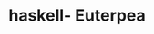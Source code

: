 # haskell- Euterpea








































































































































































